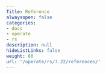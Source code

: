 ```yaml
---
Title: Reference
alwaysopen: false
categories:
- docs
- operate
- rs
description: null
hideListLinks: false
weight: 80
url: '/operate/rs/7.22/references/'
---
```

